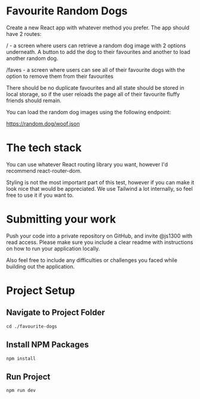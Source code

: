 # Favourite Random Dogs
Create a new React app with whatever method you prefer. The app should have 2 routes:

/ - a screen where users can retrieve a random dog image with 2 options underneath. A button to add the dog to their favourites and another to load another random dog.

/faves - a screen where users can see all of their favourite dogs with the option to remove them from their favourites

There should be no duplicate favourites and all state should be stored in local storage, so if the user reloads the page all of their favourite fluffy friends should remain.

You can load the random dog images using the following endpoint:

https://random.dog/woof.json

# The tech stack
You can use whatever React routing library you want, however I'd recommend react-router-dom.

Styling is not the most important part of this test, however if you can make it look nice that would be appreciated. We use Tailwind a lot internally, so feel free to use it if you want to.

# Submitting your work
Push your code into a private repository on GitHub, and invite @js1300 with read access. Please make sure you include a clear readme with instructions on how to run your application locally.

Also feel free to include any difficulties or challenges you faced while building out the application.

# Project Setup
## Navigate to Project Folder
```
cd ./favourite-dogs
```

## Install NPM Packages
```
npm install
```

## Run Project
```
npm run dev
